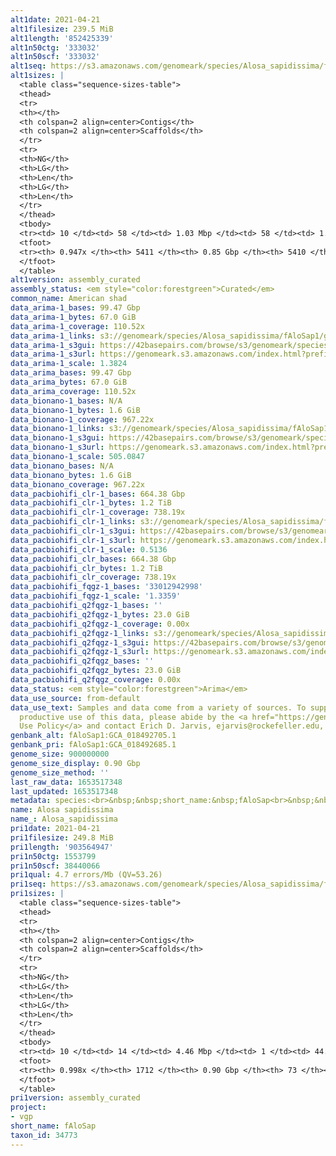 ```yaml
---
alt1date: 2021-04-21
alt1filesize: 239.5 MiB
alt1length: '852425339'
alt1n50ctg: '333032'
alt1n50scf: '333032'
alt1seq: https://s3.amazonaws.com/genomeark/species/Alosa_sapidissima/fAloSap1/assembly_curated/fAloSap1.alt.cur.20210421.fasta.gz
alt1sizes: |
  <table class="sequence-sizes-table">
  <thead>
  <tr>
  <th></th>
  <th colspan=2 align=center>Contigs</th>
  <th colspan=2 align=center>Scaffolds</th>
  </tr>
  <tr>
  <th>NG</th>
  <th>LG</th>
  <th>Len</th>
  <th>LG</th>
  <th>Len</th>
  </tr>
  </thead>
  <tbody>
  <tr><td> 10 </td><td> 58 </td><td> 1.03 Mbp </td><td> 58 </td><td> 1.03 Mbp </td></tr><tr><td> 20 </td><td> 162 </td><td> 0.73 Mbp </td><td> 162 </td><td> 0.73 Mbp </td></tr><tr><td> 30 </td><td> 307 </td><td> 0.55 Mbp </td><td> 307 </td><td> 0.55 Mbp </td></tr><tr><td> 40 </td><td> 492 </td><td> 432.32 Kbp </td><td> 492 </td><td> 432.32 Kbp </td></tr><tr style="background-color:#cccccc;"><td> 50 </td><td> 729 </td><td> 333.03 Kbp </td><td> 729 </td><td> 333.03 Kbp </td></tr><tr><td> 60 </td><td> 1046 </td><td> 238.30 Kbp </td><td> 1046 </td><td> 238.30 Kbp </td></tr><tr><td> 70 </td><td> 1494 </td><td> 164.07 Kbp </td><td> 1494 </td><td> 164.07 Kbp </td></tr><tr><td> 80 </td><td> 2192 </td><td> 97.06 Kbp </td><td> 2192 </td><td> 97.06 Kbp </td></tr><tr><td> 90 </td><td> 3639 </td><td> 36.79 Kbp </td><td> 3639 </td><td> 36.79 Kbp </td></tr><tr><td> 100 </td><td> 0 </td><td>  </td><td> 0 </td><td>  </td></tr></tbody>
  <tfoot>
  <tr><th> 0.947x </th><th> 5411 </th><th> 0.85 Gbp </th><th> 5410 </th><th> 0.85 Gbp </th></tr>
  </tfoot>
  </table>
alt1version: assembly_curated
assembly_status: <em style="color:forestgreen">Curated</em>
common_name: American shad
data_arima-1_bases: 99.47 Gbp
data_arima-1_bytes: 67.0 GiB
data_arima-1_coverage: 110.52x
data_arima-1_links: s3://genomeark/species/Alosa_sapidissima/fAloSap1/genomic_data/arima/<br>
data_arima-1_s3gui: https://42basepairs.com/browse/s3/genomeark/species/Alosa_sapidissima/fAloSap1/genomic_data/arima/
data_arima-1_s3url: https://genomeark.s3.amazonaws.com/index.html?prefix=species/Alosa_sapidissima/fAloSap1/genomic_data/arima/
data_arima-1_scale: 1.3824
data_arima_bases: 99.47 Gbp
data_arima_bytes: 67.0 GiB
data_arima_coverage: 110.52x
data_bionano-1_bases: N/A
data_bionano-1_bytes: 1.6 GiB
data_bionano-1_coverage: 967.22x
data_bionano-1_links: s3://genomeark/species/Alosa_sapidissima/fAloSap1/genomic_data/bionano/<br>
data_bionano-1_s3gui: https://42basepairs.com/browse/s3/genomeark/species/Alosa_sapidissima/fAloSap1/genomic_data/bionano/
data_bionano-1_s3url: https://genomeark.s3.amazonaws.com/index.html?prefix=species/Alosa_sapidissima/fAloSap1/genomic_data/bionano/
data_bionano-1_scale: 505.0847
data_bionano_bases: N/A
data_bionano_bytes: 1.6 GiB
data_bionano_coverage: 967.22x
data_pacbiohifi_clr-1_bases: 664.38 Gbp
data_pacbiohifi_clr-1_bytes: 1.2 TiB
data_pacbiohifi_clr-1_coverage: 738.19x
data_pacbiohifi_clr-1_links: s3://genomeark/species/Alosa_sapidissima/fAloSap1/genomic_data/pacbio_hifi/<br>
data_pacbiohifi_clr-1_s3gui: https://42basepairs.com/browse/s3/genomeark/species/Alosa_sapidissima/fAloSap1/genomic_data/pacbio_hifi/
data_pacbiohifi_clr-1_s3url: https://genomeark.s3.amazonaws.com/index.html?prefix=species/Alosa_sapidissima/fAloSap1/genomic_data/pacbio_hifi/
data_pacbiohifi_clr-1_scale: 0.5136
data_pacbiohifi_clr_bases: 664.38 Gbp
data_pacbiohifi_clr_bytes: 1.2 TiB
data_pacbiohifi_clr_coverage: 738.19x
data_pacbiohifi_fqgz-1_bases: '33012942998'
data_pacbiohifi_fqgz-1_scale: '1.3359'
data_pacbiohifi_q2fqgz-1_bases: ''
data_pacbiohifi_q2fqgz-1_bytes: 23.0 GiB
data_pacbiohifi_q2fqgz-1_coverage: 0.00x
data_pacbiohifi_q2fqgz-1_links: s3://genomeark/species/Alosa_sapidissima/fAloSap1/genomic_data/pacbiohifi_q2fqgz/<br>
data_pacbiohifi_q2fqgz-1_s3gui: https://42basepairs.com/browse/s3/genomeark/species/Alosa_sapidissima/fAloSap1/genomic_data/pacbiohifi_q2fqgz/
data_pacbiohifi_q2fqgz-1_s3url: https://genomeark.s3.amazonaws.com/index.html?prefix=species/Alosa_sapidissima/fAloSap1/genomic_data/pacbiohifi_q2fqgz/
data_pacbiohifi_q2fqgz_bases: ''
data_pacbiohifi_q2fqgz_bytes: 23.0 GiB
data_pacbiohifi_q2fqgz_coverage: 0.00x
data_status: <em style="color:forestgreen">Arima</em>
data_use_source: from-default
data_use_text: Samples and data come from a variety of sources. To support fair and
  productive use of this data, please abide by the <a href="https://genome10k.soe.ucsc.edu/data-use-policies/">Data
  Use Policy</a> and contact Erich D. Jarvis, ejarvis@rockefeller.edu, with any questions.
genbank_alt: fAloSap1:GCA_018492705.1
genbank_pri: fAloSap1:GCA_018492685.1
genome_size: 900000000
genome_size_display: 0.90 Gbp
genome_size_method: ''
last_raw_data: 1653517348
last_updated: 1653517348
metadata: species:<br>&nbsp;&nbsp;short_name:&nbsp;fAloSap<br>&nbsp;&nbsp;name:&nbsp;Alosa&nbsp;sapidissima<br>&nbsp;&nbsp;taxon_id:&nbsp;34773<br>&nbsp;&nbsp;common_name:&nbsp;American&nbsp;shad<br>&nbsp;&nbsp;order:<br>&nbsp;&nbsp;&nbsp;&nbsp;name:&nbsp;Clupeiformes<br>&nbsp;&nbsp;family:<br>&nbsp;&nbsp;&nbsp;&nbsp;name:&nbsp;Clupeidae<br>&nbsp;&nbsp;individuals:<br>&nbsp;&nbsp;&nbsp;&nbsp;-&nbsp;short_name:&nbsp;fAloSap1<br>&nbsp;&nbsp;&nbsp;&nbsp;&nbsp;&nbsp;sex:&nbsp;male<br>&nbsp;&nbsp;&nbsp;&nbsp;&nbsp;&nbsp;provider:&nbsp;Reid&nbsp;Hyle,&nbsp;Nina&nbsp;Overgaard&nbsp;Therkildsen<br>&nbsp;&nbsp;&nbsp;&nbsp;-&nbsp;short_name:&nbsp;fAloSap2<br>&nbsp;&nbsp;&nbsp;&nbsp;&nbsp;&nbsp;sex:&nbsp;male<br>&nbsp;&nbsp;&nbsp;&nbsp;&nbsp;&nbsp;provider:&nbsp;Reid&nbsp;Hyle,&nbsp;Nina&nbsp;Overgaard&nbsp;Therkildsen<br>&nbsp;&nbsp;genome_size:&nbsp;900000000<br>&nbsp;&nbsp;genome_size_method:<br>&nbsp;&nbsp;project:&nbsp;[&nbsp;vgp&nbsp;]<br>
name: Alosa sapidissima
name_: Alosa_sapidissima
pri1date: 2021-04-21
pri1filesize: 249.8 MiB
pri1length: '903564947'
pri1n50ctg: 1553799
pri1n50scf: 38440066
pri1qual: 4.7 errors/Mb (QV=53.26)
pri1seq: https://s3.amazonaws.com/genomeark/species/Alosa_sapidissima/fAloSap1/assembly_curated/fAloSap1.pri.cur.20210421.fasta.gz
pri1sizes: |
  <table class="sequence-sizes-table">
  <thead>
  <tr>
  <th></th>
  <th colspan=2 align=center>Contigs</th>
  <th colspan=2 align=center>Scaffolds</th>
  </tr>
  <tr>
  <th>NG</th>
  <th>LG</th>
  <th>Len</th>
  <th>LG</th>
  <th>Len</th>
  </tr>
  </thead>
  <tbody>
  <tr><td> 10 </td><td> 14 </td><td> 4.46 Mbp </td><td> 1 </td><td> 44.39 Mbp </td></tr><tr><td> 20 </td><td> 39 </td><td> 3.21 Mbp </td><td> 3 </td><td> 40.36 Mbp </td></tr><tr><td> 30 </td><td> 70 </td><td> 2.44 Mbp </td><td> 6 </td><td> 39.35 Mbp </td></tr><tr><td> 40 </td><td> 112 </td><td> 1.92 Mbp </td><td> 8 </td><td> 38.59 Mbp </td></tr><tr style="background-color:#cccccc;"><td> 50 </td><td> 165 </td><td style="background-color:#88ff88;"> 1.55 Mbp </td><td> 10 </td><td style="background-color:#88ff88;"> 38.44 Mbp </td></tr><tr><td> 60 </td><td> 231 </td><td> 1.19 Mbp </td><td> 13 </td><td> 36.83 Mbp </td></tr><tr><td> 70 </td><td> 323 </td><td> 0.83 Mbp </td><td> 15 </td><td> 35.20 Mbp </td></tr><tr><td> 80 </td><td> 456 </td><td> 0.54 Mbp </td><td> 18 </td><td> 32.25 Mbp </td></tr><tr><td> 90 </td><td> 690 </td><td> 264.79 Kbp </td><td> 21 </td><td> 31.74 Mbp </td></tr><tr><td> 100 </td><td> 0 </td><td>  </td><td> 29 </td><td> 269.70 Kbp </td></tr></tbody>
  <tfoot>
  <tr><th> 0.998x </th><th> 1712 </th><th> 0.90 Gbp </th><th> 73 </th><th> 0.90 Gbp </th></tr>
  </tfoot>
  </table>
pri1version: assembly_curated
project:
- vgp
short_name: fAloSap
taxon_id: 34773
---
```

